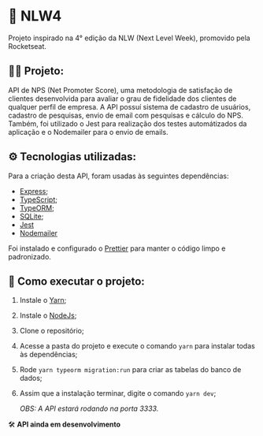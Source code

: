 # 🚀 NLW4

Projeto inspirado na 4° edição da NLW (Next Level Week), promovido pela Rocketseat.

## 👨‍💻 Projeto:

API de NPS (Net Promoter Score), uma metodologia de satisfação de clientes desenvolvida para avaliar o grau de fidelidade dos clientes de qualquer perfil de empresa. A API possuí sistema de cadastro de usuários, cadastro de pesquisas, envio de email com pesquisas e cálculo do NPS. Também, foi utilizado o Jest para realização dos testes automátizados da aplicação e o Nodemailer para o envio de emails.

## ⚙ Tecnologias utilizadas:

Para a criação desta API, foram usadas às seguintes dependências:

- [Express](https://expressjs.com/pt-br/);
- [TypeScript](https://www.typescriptlang.org/);
- [TypeORM](https://typeorm.io/#/);
- [SQLite](https://www.sqlite.org/index.html);
- [Jest](https://jestjs.io/)
- [Nodemailer](https://nodemailer.com/about/)

Foi instalado e configurado o [Prettier](https://prettier.io/) para manter o código limpo e padronizado.

## 📁 Como executar o projeto:

1. Instale o [Yarn](https://yarnpkg.com/);
2. Instale o [NodeJs](https://nodejs.org/en/);
3. Clone o repositório;
4. Acesse a pasta do projeto e execute o comando `yarn` para instalar todas às dependências;
5. Rode `yarn typeorm migration:run` para criar as tabelas do banco de dados;
6. Assim que a instalação terminar, digite o comando `yarn dev`;

   _OBS: A API estará rodando na porta 3333._

🛠️ **API ainda em desenvolvimento**

